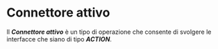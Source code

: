 # Connettore attivo

Il **_Connettore attivo_** è un tipo di operazione che consente di svolgere le interfacce che siano di tipo **_ACTION_**.

## 